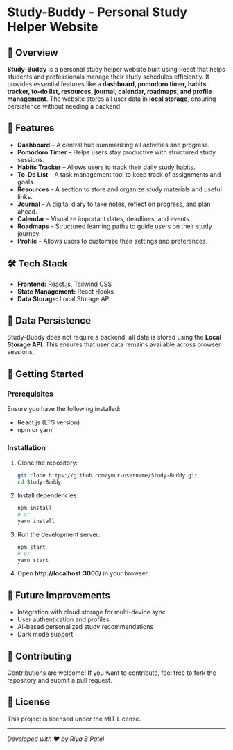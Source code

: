 # Study-Buddy - Personal Study Helper Website

## 🚀 Overview
**Study-Buddy** is a personal study helper website built using React that helps students and professionals manage their study schedules efficiently. It provides essential features like a **dashboard, pomodoro timer, habits tracker, to-do list, resources, journal, calendar, roadmaps, and profile management**. The website stores all user data in **local storage**, ensuring persistence without needing a backend.

## 🌟 Features
- **Dashboard** – A central hub summarizing all activities and progress.
- **Pomodoro Timer** – Helps users stay productive with structured study sessions.
- **Habits Tracker** – Allows users to track their daily study habits.
- **To-Do List** – A task management tool to keep track of assignments and goals.
- **Resources** – A section to store and organize study materials and useful links.
- **Journal** – A digital diary to take notes, reflect on progress, and plan ahead.
- **Calendar** – Visualize important dates, deadlines, and events.
- **Roadmaps** – Structured learning paths to guide users on their study journey.
- **Profile** – Allows users to customize their settings and preferences.

## 🛠️ Tech Stack
- **Frontend:** React.js, Tailwind CSS
- **State Management:** React Hooks
- **Data Storage:** Local Storage API

## 💾 Data Persistence
Study-Buddy does not require a backend; all data is stored using the **Local Storage API**. This ensures that user data remains available across browser sessions.

## 🚀 Getting Started
### Prerequisites
Ensure you have the following installed:
- React.js (LTS version)
- npm or yarn

### Installation
1. Clone the repository:
   ```bash
   git clone https://github.com/your-username/Study-Buddy.git
   cd Study-Buddy
   ```
2. Install dependencies:
   ```bash
   npm install
   # or
   yarn install
   ```
3. Run the development server:
   ```bash
   npm start
   # or
   yarn start
   ```
4. Open **http://localhost:3000/** in your browser.

## 📌 Future Improvements
- Integration with cloud storage for multi-device sync
- User authentication and profiles
- AI-based personalized study recommendations
- Dark mode support

## 🤝 Contributing
Contributions are welcome! If you want to contribute, feel free to fork the repository and submit a pull request.

## 📜 License
This project is licensed under the MIT License.

---
_Developed with ❤️ by Riya B Patel_


